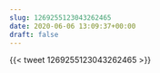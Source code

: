```yaml
---
slug: 1269255123043262465
date: 2020-06-06 13:09:37+00:00
draft: false
---
```


{{< tweet 1269255123043262465 >}}
